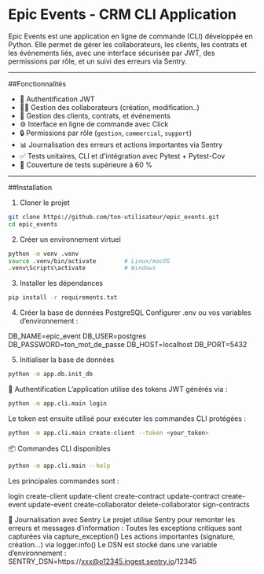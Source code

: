 # Epic Events - CRM CLI Application

Epic Events est une application en ligne de commande (CLI) développée en Python. Elle permet de gérer les collaborateurs, les clients, les contrats et les événements liés, avec une interface sécurisée par JWT, des permissions par rôle, et un suivi des erreurs via Sentry.

---

##Fonctionnalités

- 🔐 Authentification JWT
- 🧑‍💼 Gestion des collaborateurs (création, modification..)
- 🧾 Gestion des clients, contrats, et événements
- ⚙️ Interface en ligne de commande avec Click
- 🔒 Permissions par rôle (`gestion`, `commercial`, `support`)
- 📊 Journalisation des erreurs et actions importantes via Sentry
- ✅ Tests unitaires, CLI et d'intégration avec Pytest + Pytest-Cov
- 🧪 Couverture de tests supérieure à 60 %

---

##Installation

1. Cloner le projet

```bash
git clone https://github.com/ton-utilisateur/epic_events.git
cd epic_events
``` 

2. Créer un environnement virtuel
```bash
python -m venv .venv
source .venv/bin/activate        # Linux/macOS
.venv\Scripts\activate           # Windows
``` 

3. Installer les dépendances
``` bash
pip install -r requirements.txt
``` 

4. Créer la base de données PostgreSQL
Configurer .env ou vos variables d’environnement :

DB_NAME=epic_event
DB_USER=postgres
DB_PASSWORD=ton_mot_de_passe
DB_HOST=localhost
DB_PORT=5432


5. Initialiser la base de données
``` bash
python -m app.db.init_db
``` 

🔐 Authentification
L’application utilise des tokens JWT générés via :
``` bash
python -m app.cli.main login
``` 

Le token est ensuite utilisé pour exécuter les commandes CLI protégées :
``` bash
python -m app.cli.main create-client --token <your_token>
``` 

📦 Commandes CLI disponibles
``` bash
python -m app.cli.main --help
``` 
Les principales commandes sont :

login
create-client
update-client
create-contract
update-contract
create-event
update-event
create-collaborator
delete-collaborator
sign-contracts

🐛 Journalisation avec Sentry
Le projet utilise Sentry pour remonter les erreurs et messages d’information :
Toutes les exceptions critiques sont capturées via capture_exception()
Les actions importantes (signature, création…) via logger.info()
Le DSN est stocké dans une variable d’environnement : SENTRY_DSN=https://xxx@o12345.ingest.sentry.io/12345

